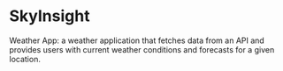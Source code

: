 # SkyInsight
Weather App: a weather application that fetches data from an API and provides users with current weather conditions and forecasts for a given location.
